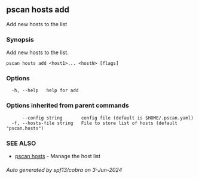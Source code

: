 ## pscan hosts add

Add new hosts to the list

### Synopsis

Add new hosts to the list.

```
pscan hosts add <host1>... <hostN> [flags]
```

### Options

```
  -h, --help   help for add
```

### Options inherited from parent commands

```
      --config string       config file (default is $HOME/.pscan.yaml)
  -f, --hosts-file string   File to store list of hosts (default "pscan.hosts")
```

### SEE ALSO

* [pscan hosts](pscan_hosts.md)	 - Manage the host list

###### Auto generated by spf13/cobra on 3-Jun-2024
